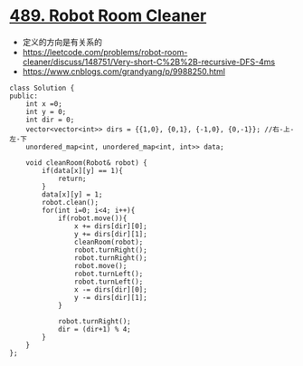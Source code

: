 # [489. Robot Room Cleaner](https://leetcode.com/problems/robot-room-cleaner/)
* 定义的方向是有关系的
* https://leetcode.com/problems/robot-room-cleaner/discuss/148751/Very-short-C%2B%2B-recursive-DFS-4ms
* https://www.cnblogs.com/grandyang/p/9988250.html

```
class Solution {
public:
    int x =0;
    int y = 0;
    int dir = 0;
    vector<vector<int>> dirs = {{1,0}, {0,1}, {-1,0}, {0,-1}}; //右-上-左-下
    unordered_map<int, unordered_map<int, int>> data;
    
    void cleanRoom(Robot& robot) {
        if(data[x][y] == 1){
            return;
        }
        data[x][y] = 1;
        robot.clean();
        for(int i=0; i<4; i++){
            if(robot.move()){
                x += dirs[dir][0];
                y += dirs[dir][1];
                cleanRoom(robot);
                robot.turnRight();
                robot.turnRight();
                robot.move();
                robot.turnLeft();
                robot.turnLeft();
                x -= dirs[dir][0];
                y -= dirs[dir][1];
            }
            
            robot.turnRight();
            dir = (dir+1) % 4;
        }
    }
};

```
